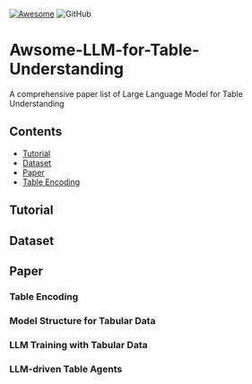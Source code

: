 [![Awesome](https://awesome.re/badge.svg)](https://awesome.re)
![GitHub](https://img.shields.io/badge/License-MIT-lightgrey.svg)

# Awsome-LLM-for-Table-Understanding
A comprehensive paper list of Large Language Model for Table Understanding

## Contents
- [Tutorial](##tutorial)
- [Dataset](##dataset)
- [Paper](##paper)
- [Table Encoding](###TableEncoding)

## Tutorial

## Dataset

## Paper

### Table Encoding

### Model Structure for Tabular Data

### LLM Training with Tabular Data

### LLM-driven Table Agents
